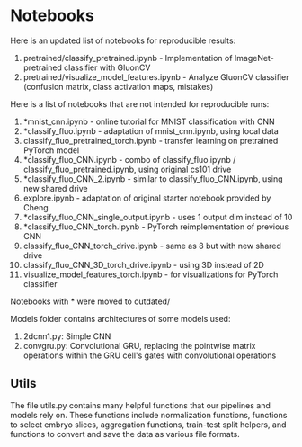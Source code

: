 # Notebooks

Here is an updated list of notebooks for reproducible results:
1. pretrained/classify_pretrained.ipynb - Implementation of ImageNet-pretrained classifier with GluonCV
2. pretrained/visualize_model_features.ipynb - Analyze GluonCV classifier (confusion matrix, class activation maps, mistakes)

Here is a list of notebooks that are not intended for reproducible runs:
1. *mnist_cnn.ipynb - online tutorial for MNIST classification with CNN
2. *classify_fluo.ipynb - adaptation of mnist_cnn.ipynb, using local data
3. classify_fluo_pretrained_torch.ipynb - transfer learning on pretrained PyTorch model
4. *classify_fluo_CNN.ipynb - combo of classify_fluo.ipynb / classify_fluo_pretrained.ipynb, using original cs101 drive
5. *classify_fluo_CNN_2.ipynb - similar to classify_fluo_CNN.ipynb, using new shared drive
6. explore.ipynb - adaptation of original starter notebook provided by Cheng
7. *classify_fluo_CNN_single_output.ipynb - uses 1 output dim instead of 10
8. *classify_fluo_CNN_torch.ipynb - PyTorch reimplementation of previous CNN
9. classify_fluo_CNN_torch_drive.ipynb - same as 8 but with new shared drive
10. classify_fluo_CNN_3D_torch_drive.ipynb - using 3D instead of 2D
11. visualize_model_features_torch.ipynb - for visualizations for PyTorch classifier

Notebooks with * were moved to outdated/

Models folder contains architectures of some models used:
1. 2dcnn1.py: Simple CNN
2. convgru.py: Convolutional GRU, replacing the pointwise matrix operations within the GRU cell's gates with convolutional operations

## Utils

The file utils.py contains many helpful functions that our pipelines and models rely on. These functions include normalization functions, functions to select embryo slices, aggregation functions, train-test split helpers, and functions to convert and save the data as various file formats.
